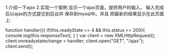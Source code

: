 1.介绍一下ajax
2.实现一个案例
  显示一个ajax页面，提供用户的输入。
  输入完成后以ajax的方式提交到后台并
  保存到mysql中。并且
  把最新的结果显示在此页面上.

   function handler(){
          if(this.readyState == 4 && this.status == 200){
              console.log(this.responseText);
          }
      }
      var client = new XMLHttpRequest();
      client.onreadystatechange = handler;
      client.open("GET", "/ajax");
      client.send();